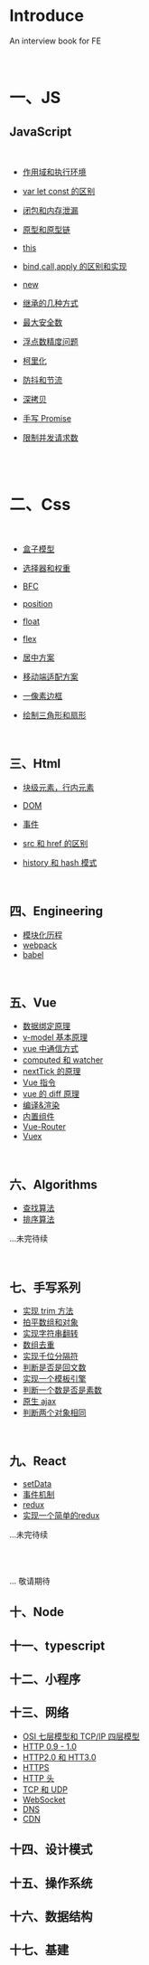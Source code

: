 # Introduce

An interview book for FE

<br/>

# 一、JS

## JavaScript

<br/>

- [作用域和执行环境](./JavaScript/ec_and_sc.md)

- [var let const 的区别](./JavaScript/var_let_const.md)

- [闭包和内存泄漏](./JavaScript/closure_and_memory.md)

- [原型和原型链](./JavaScript/prototype.md)

- [this](./JavaScript/this.md)

- [bind,call,apply 的区别和实现](./JavaScript/bind_call_apply.md)

- [new](./JavaScript/new.md)

- [继承的几种方式](./JavaScript/class_inherit.md)

- [最大安全数](./JavaScript/max_safe_number.md)

- [浮点数精度问题](./JavaScript/float_precision.md)

- [柯里化](./JavaScript/curry.md)

- [防抖和节流](./JavaScript/debounce_and_throttle.md)

- [深拷贝](./JavaScript/deepCopy.md)

- [手写 Promise](./JavaScript/promise.md)

- [限制并发请求数](./JavaScript/limit_request.md)

<br/>
<br/>

# 二、Css

<br/>

- [盒子模型](./Css/box.md)

- [选择器和权重](./Css/selector.md)

- [BFC](./Css/BFC.md)

- [position](./Css/position.md)

- [float](./Css/float.md)

- [flex](./Css/flex.md)

- [居中方案](./Css/center.md)

- [移动端适配方案](./Css/mobile.md)

- [一像素边框](./Css/1px.md)

- [绘制三角形和扇形](./Css/draw.md)

<br/>

## 三、Html

- [块级元素，行内元素](./Html/block_and_inline.md)

- [DOM](./Html/dom.md)

- [事件](./Html/event.md)

- [src 和 href 的区别](./Html/src_and_href.md)

- [history 和 hash 模式](./Html/history_and_hash.md)

<br/>

## 四、Engineering

- [模块化历程](./Engineering/module.md)
- [webpack](./Engineering/webpack.md)
- [babel](./Engineering/babel.md)

<br/>

## 五、Vue

- [数据绑定原理](./Vue/data-bind.md)
- [v-model 基本原理](./Vue/v-model.md)
- [vue 中通信方式](./Vue/communication.md)
- [computed 和 watcher](./Vue/computer_watch.md)
- [nextTick 的原理](./Vue/nexttick.md)
- [Vue 指令](./Vue/directive.md)
- [vue 的 diff 原理](./Vue/diff.md)
- [编译&渲染](./Vue/compiler_draw.md)
- [内置组件](./Vue/inner_component.md)
- [Vue-Router](./Vue/router.md)
- [Vuex](./Vue/vuex.md)

<br/>

## 六、Algorithms

- [查找算法](./Algorithms/find.md)
- [排序算法](./Algorithms/sort.md)

...未完待续

<br/>

## 七、手写系列

- [实现 trim 方法](./Handwrite/trim.md)
- [拍平数组和对象](./Handwrite/flat.md)
- [实现字符串翻转](./Handwrite/reverse.md)
- [数组去重](./Handwrite/unique.md)
- [实现千位分隔符](./Handwrite/thousandth.md)
- [判断是否是回文数](./Handwrite/palindrome.md)
- [实现一个模板引擎](./Handwrite/template.md)
- [判断一个数是否是素数](./Handwrite/prime.md)
- [原生 ajax](./Handwrite/ajax.md)
- [判断两个对象相同](./Handwrite/equal.md)

<br/>

## 九、React

- [setData](./React/setData.md)
- [事件机制](./React/event.md)
- [redux](./React/redux.md)
- [实现一个简单的redux](./React/ach_redux.md)

...未完待续

<br/>
<br/>

... 敬请期待

## 十、Node

## 十一、typescript

## 十二、小程序

## 十三、网络

- [OSI 七层模型和 TCP/IP 四层模型](./Network/osi.md)
- [HTTP 0.9 - 1.0](./Network/http1.md)
- [HTTP2.0 和 HTT3.0](./Network/http2-3.md)
- [HTTPS](./Network/https.md)
- [HTTP 头](./Network/header.md)
- [TCP 和 UDP](./Network/tcp-udp.md)
- [WebSocket](./Network/ws.md)
- [DNS](./Network/dns.md)
- [CDN](./Network/cdn.md)

## 十四、设计模式

## 十五、操作系统

## 十六、数据结构

## 十七、基建
